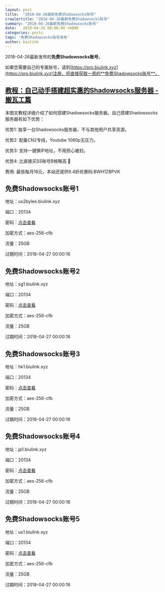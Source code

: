 ```yaml
---
layout: post
title:  "2018-04-26最新免费Shadowsocks账号"
crawlertitle: "2018-04-26最新免费Shadowsocks账号"
summary: "2018-04-26最新免费Shadowsocks账号"
date:   2018-04-26 00:00:00 +0800
categories: posts
tags: '免费Shadowsocks账号发布'
author: biulink
---
```


2018-04-26最新发布的**免费Shadowsocks账号**。

如果您需要自己的专属账号，请到[https://pro.biulink.xyz](https://pro.biulink.xyz)注册，将直接获取一周的**免费Shadowsocks账号**。

## [教程：自己动手搭建超实惠的Shadowsocks服务器 - 搬瓦工篇](https://github.com/Biulink/ShadowsocksTutorials/blob/master/%E6%95%99%E6%82%A8%E8%87%AA%E5%B7%B1%E5%8A%A8%E6%89%8B%E6%90%AD%E5%BB%BA%E8%B6%85%E5%AE%9E%E6%83%A0%E7%9A%84Shadowsocks%E6%9C%8D%E5%8A%A1%E5%99%A8%20-%20%E6%90%AC%E7%93%A6%E5%B7%A5%E7%AF%87.md)
  
  本图文教程详细介绍了如何搭建Shadowsocks服务器。自己搭建Shadowsocks服务器有如下优势：

  优势1: 独享一台Shadowsocks服务器，不与其他用户共享资源。

  优势2: 配备CN2专线，Youtube 1080p无压力。

  优势3: 支持一键换IP地址，不用担心被封。

  优势4: 比直接买SS账号B格略高 🙂

  费用: 最低每月16元，本站还提供9.4折优惠码:BWH1ZBPVK  
## 免费Shadowsocks账号1

地址：us2bylee.biulink.xyz

端口：20134

密码：[点击查看](https://github.com/Biulink/ShadowsocksTutorials/blob/master/publish/2018-04-26%E6%9C%80%E6%96%B0%E5%85%8D%E8%B4%B9Shadowsocks%E8%B4%A6%E5%8F%B7.md)

加密方式：aes-256-cfb

流量：25GB

过期时间：2018-04-27 00:00:16

## 免费Shadowsocks账号2

地址：sg1.biulink.xyz

端口：20134

密码：[点击查看](https://github.com/Biulink/ShadowsocksTutorials/blob/master/publish/2018-04-26%E6%9C%80%E6%96%B0%E5%85%8D%E8%B4%B9Shadowsocks%E8%B4%A6%E5%8F%B7.md)

加密方式：aes-256-cfb

流量：25GB

过期时间：2018-04-27 00:00:16

## 免费Shadowsocks账号3

地址：hk1.biulink.xyz

端口：20134

密码：[点击查看](https://github.com/Biulink/ShadowsocksTutorials/blob/master/publish/2018-04-26%E6%9C%80%E6%96%B0%E5%85%8D%E8%B4%B9Shadowsocks%E8%B4%A6%E5%8F%B7.md)

加密方式：aes-256-cfb

流量：25GB

过期时间：2018-04-27 00:00:16

## 免费Shadowsocks账号4

地址：jp1.biulink.xyz

端口：20134

密码：[点击查看](https://github.com/Biulink/ShadowsocksTutorials/blob/master/publish/2018-04-26%E6%9C%80%E6%96%B0%E5%85%8D%E8%B4%B9Shadowsocks%E8%B4%A6%E5%8F%B7.md)

加密方式：aes-256-cfb

流量：25GB

过期时间：2018-04-27 00:00:16

## 免费Shadowsocks账号5

地址：us1.biulink.xyz

端口：20134

密码：[点击查看](https://github.com/Biulink/ShadowsocksTutorials/blob/master/publish/2018-04-26%E6%9C%80%E6%96%B0%E5%85%8D%E8%B4%B9Shadowsocks%E8%B4%A6%E5%8F%B7.md)

加密方式：aes-256-cfb

流量：25GB

过期时间：2018-04-27 00:00:16

